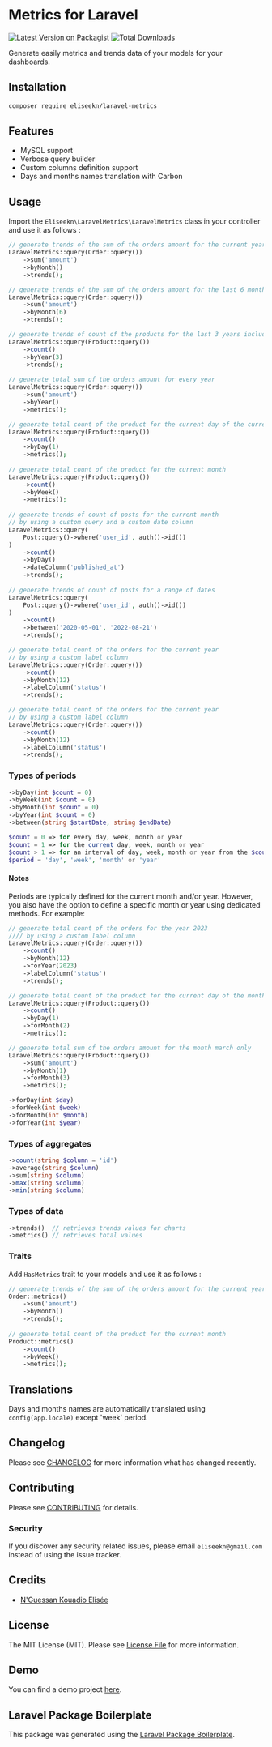 # Metrics for Laravel

[![Latest Version on Packagist](https://img.shields.io/packagist/v/eliseekn/laravel-metrics.svg?style=flat-square)](https://packagist.org/packages/eliseekn/laravel-metrics)
[![Total Downloads](https://img.shields.io/packagist/dt/eliseekn/laravel-metrics.svg?style=flat-square)](https://packagist.org/packages/eliseekn/laravel-metrics)

Generate easily metrics and trends data of your models for your dashboards.

## Installation
```bash
composer require eliseekn/laravel-metrics
```

## Features
- MySQL support
- Verbose query builder
- Custom columns definition support
- Days and months names translation with Carbon

## Usage
Import the `Eliseekn\LaravelMetrics\LaravelMetrics` class in your controller and use it as follows :

```php
// generate trends of the sum of the orders amount for the current year
LaravelMetrics::query(Order::query())
    ->sum('amount')
    ->byMonth()
    ->trends();

// generate trends of the sum of the orders amount for the last 6 months of the current year including the current month
LaravelMetrics::query(Order::query())
    ->sum('amount')
    ->byMonth(6)
    ->trends();

// generate trends of count of the products for the last 3 years including the current year
LaravelMetrics::query(Product::query())
    ->count()
    ->byYear(3)
    ->trends();
            
// generate total sum of the orders amount for every year
LaravelMetrics::query(Order::query())
    ->sum('amount')
    ->byYear()
    ->metrics(); 

// generate total count of the product for the current day of the current month
LaravelMetrics::query(Product::query())
    ->count()
    ->byDay(1)
    ->metrics();
    
// generate total count of the product for the current month
LaravelMetrics::query(Product::query())
    ->count()
    ->byWeek()
    ->metrics();
    
// generate trends of count of posts for the current month
// by using a custom query and a custom date column
LaravelMetrics::query(
    Post::query()->where('user_id', auth()->id())
)
    ->count()
    ->byDay()
    ->dateColumn('published_at')
    ->trends();
    
// generate trends of count of posts for a range of dates
LaravelMetrics::query(
    Post::query()->where('user_id', auth()->id())
)
    ->count()
    ->between('2020-05-01', '2022-08-21')
    ->trends();

// generate total count of the orders for the current year
// by using a custom label column
LaravelMetrics::query(Order::query())
    ->count()
    ->byMonth(12)
    ->labelColumn('status')
    ->trends();

// generate total count of the orders for the current year
// by using a custom label column
LaravelMetrics::query(Order::query())
    ->count()
    ->byMonth(12)
    ->labelColumn('status')
    ->trends();
```

### Types of periods
```php
->byDay(int $count = 0)
->byWeek(int $count = 0)
->byMonth(int $count = 0)
->byYear(int $count = 0)
->between(string $startDate, string $endDate)
```

```php
$count = 0 => for every day, week, month or year 
$count = 1 => for the current day, week, month or year
$count > 1 => for an interval of day, week, month or year from the $count value to now
$period = 'day', 'week', 'month' or 'year'
```

#### Notes
Periods are typically defined for the current month and/or year. However, you also have the option to define a specific month or year using dedicated methods. For example:
```php
// generate total count of the orders for the year 2023
//// by using a custom label column
LaravelMetrics::query(Order::query())
    ->count()
    ->byMonth(12)
    ->forYear(2023)
    ->labelColumn('status')
    ->trends();

// generate total count of the product for the current day of the month february
LaravelMetrics::query(Product::query())
    ->count()
    ->byDay(1)
    ->forMonth(2)
    ->metrics();

// generate total sum of the orders amount for the month march only
LaravelMetrics::query(Product::query())
    ->sum('amount')
    ->byMonth(1)
    ->forMonth(3)
    ->metrics();
```

```php
->forDay(int $day)
->forWeek(int $week)
->forMonth(int $month)
->forYear(int $year)
```


### Types of aggregates
```php
->count(string $column = 'id')
->average(string $column)
->sum(string $column)
->max(string $column)
->min(string $column)
```

### Types of data
```php
->trends()  // retrieves trends values for charts
->metrics() // retrieves total values
```

### Traits

Add `HasMetrics` trait to your models and use it as follows :
```php
// generate trends of the sum of the orders amount for the current year
Order::metrics()
    ->sum('amount')
    ->byMonth()
    ->trends();
    
// generate total count of the product for the current month
Product::metrics()
    ->count()
    ->byWeek()
    ->metrics();
```
## Translations

Days and months names are automatically translated using `config(app.locale)` except 'week' period.

## Changelog

Please see [CHANGELOG](CHANGELOG.md) for more information what has changed recently.

## Contributing

Please see [CONTRIBUTING](CONTRIBUTING.md) for details.

### Security

If you discover any security related issues, please email `eliseekn@gmail.com` instead of using the issue tracker.

## Credits

-   [N'Guessan Kouadio Elisée](https://github.com/eliseekn)

## License

The MIT License (MIT). Please see [License File](LICENSE.md) for more information.

## Demo

You can find a demo project [here](https://github.com/eliseekn/laravel-metrics-demo).

## Laravel Package Boilerplate

This package was generated using the [Laravel Package Boilerplate](https://laravelpackageboilerplate.com).
